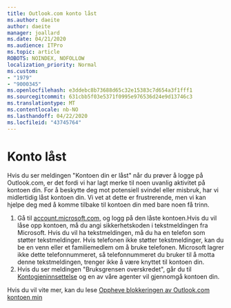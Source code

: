 ```yaml
---
title: Outlook.com konto låst
ms.author: daeite
author: daeite
manager: joallard
ms.date: 04/21/2020
ms.audience: ITPro
ms.topic: article
ROBOTS: NOINDEX, NOFOLLOW
localization_priority: Normal
ms.custom:
- "1979"
- "9000345"
ms.openlocfilehash: e3ddebc8b73688d65c32e15383c7d654a3f1fff1
ms.sourcegitcommit: 631cbb5f03e5371f0995e976536d24e9d13746c3
ms.translationtype: MT
ms.contentlocale: nb-NO
ms.lasthandoff: 04/22/2020
ms.locfileid: "43745764"
---
```

# <a name="account-locked"></a>Konto låst

Hvis du ser meldingen "Kontoen din er låst" når du prøver å logge på Outlook.com, er det fordi vi har lagt merke til noen uvanlig aktivitet på kontoen din. For å beskytte deg mot potensiell svindel eller misbruk, har vi midlertidig låst kontoen din. Vi vet at dette er frustrerende, men vi kan hjelpe deg med å komme tilbake til kontoen din med bare noen få trinn.

1. Gå til [account.microsoft.com,](https://go.microsoft.com/fwlink/?linkid=2090484) og logg på den låste kontoen.Hvis du vil låse opp kontoen, må du angi sikkerhetskoden i tekstmeldingen fra Microsoft. Hvis du vil ha tekstmeldingen, må du ha en telefon som støtter tekstmeldinger. Hvis telefonen ikke støtter tekstmeldinger, kan du be en venn eller et familiemedlem om å bruke telefonen. Microsoft lagrer ikke dette telefonnummeret, så telefonnummeret du bruker til å motta denne tekstmeldingen, trenger ikke å være knyttet til kontoen din.
2. Hvis du ser meldingen "Bruksgrensen overskredet", går du til [Kontogjeninnsettelse](https://go.microsoft.com/fwlink/?linkid=2090483) og en av våre agenter vil gjennomgå kontoen din.

Hvis du vil vite mer, kan du lese [Oppheve blokkeringen av Outlook.com kontoen min](https://support.office.com/article/f4ad2701-d166-4d8b-8a6a-9af2a1f8a4c4?wt.mc_id=Office_Outlook_com_Alchemy) 